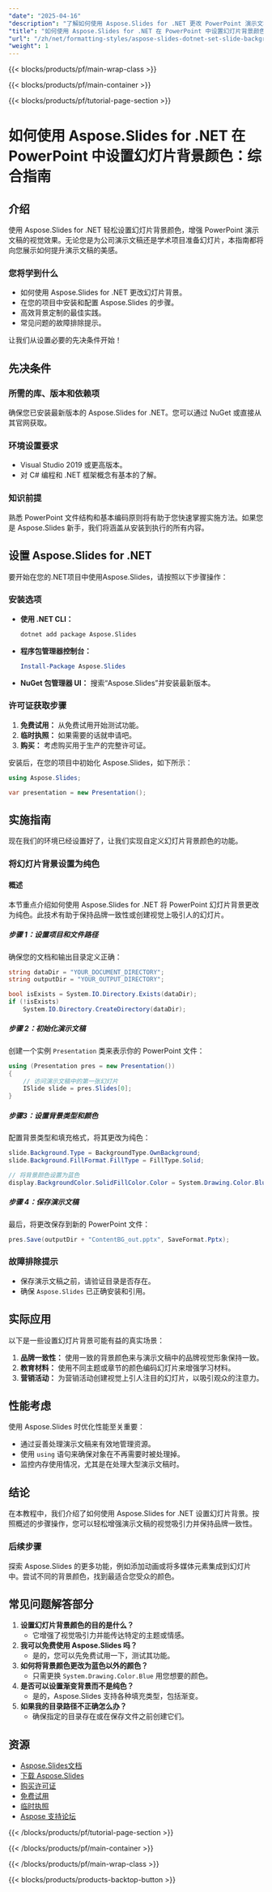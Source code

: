 ```yaml
---
"date": "2025-04-16"
"description": "了解如何使用 Aspose.Slides for .NET 更改 PowerPoint 演示文稿中的幻灯片背景。遵循本指南，高效提升幻灯片的视觉吸引力。"
"title": "如何使用 Aspose.Slides for .NET 在 PowerPoint 中设置幻灯片背景颜色——综合指南"
"url": "/zh/net/formatting-styles/aspose-slides-dotnet-set-slide-background-color/"
"weight": 1
---
```


{{< blocks/products/pf/main-wrap-class >}}

{{< blocks/products/pf/main-container >}}

{{< blocks/products/pf/tutorial-page-section >}}
# 如何使用 Aspose.Slides for .NET 在 PowerPoint 中设置幻灯片背景颜色：综合指南

## 介绍

使用 Aspose.Slides for .NET 轻松设置幻灯片背景颜色，增强 PowerPoint 演示文稿的视觉效果。无论您是为公司演示文稿还是学术项目准备幻灯片，本指南都将向您展示如何提升演示文稿的美感。

### 您将学到什么
- 如何使用 Aspose.Slides for .NET 更改幻灯片背景。
- 在您的项目中安装和配置 Aspose.Slides 的步骤。
- 高效背景定制的最佳实践。
- 常见问题的故障排除提示。

让我们从设置必要的先决条件开始！

## 先决条件

### 所需的库、版本和依赖项
确保您已安装最新版本的 Aspose.Slides for .NET。您可以通过 NuGet 或直接从其官网获取。

### 环境设置要求
- Visual Studio 2019 或更高版本。
- 对 C# 编程和 .NET 框架概念有基本的了解。

### 知识前提
熟悉 PowerPoint 文件结构和基本编码原则将有助于您快速掌握实施方法。如果您是 Aspose.Slides 新手，我们将涵盖从安装到执行的所有内容。

## 设置 Aspose.Slides for .NET
要开始在您的.NET项目中使用Aspose.Slides，请按照以下步骤操作：

### 安装选项
- **使用 .NET CLI：**
  ```bash
  dotnet add package Aspose.Slides
  ```
- **程序包管理器控制台：**
  ```powershell
  Install-Package Aspose.Slides
  ```
- **NuGet 包管理器 UI：**
  搜索“Aspose.Slides”并安装最新版本。

### 许可证获取步骤
1. **免费试用：** 从免费试用开始测试功能。
2. **临时执照：** 如果需要的话就申请吧。
3. **购买：** 考虑购买用于生产的完整许可证。

安装后，在您的项目中初始化 Aspose.Slides，如下所示：

```csharp
using Aspose.Slides;

var presentation = new Presentation();
```

## 实施指南
现在我们的环境已经设置好了，让我们实现自定义幻灯片背景颜色的功能。

### 将幻灯片背景设置为纯色

#### 概述
本节重点介绍如何使用 Aspose.Slides for .NET 将 PowerPoint 幻灯片背景更改为纯色。此技术有助于保持品牌一致性或创建视觉上吸引人的幻灯片。

##### 步骤 1：设置项目和文件路径
确保您的文档和输出目录定义正确：

```csharp
string dataDir = "YOUR_DOCUMENT_DIRECTORY";
string outputDir = "YOUR_OUTPUT_DIRECTORY";

bool isExists = System.IO.Directory.Exists(dataDir);
if (!isExists)
    System.IO.Directory.CreateDirectory(dataDir);
```

##### 步骤 2：初始化演示文稿
创建一个实例 `Presentation` 类来表示你的 PowerPoint 文件：

```csharp
using (Presentation pres = new Presentation())
{
    // 访问演示文稿中的第一张幻灯片
    ISlide slide = pres.Slides[0];
}
```

##### 步骤3：设置背景类型和颜色
配置背景类型和填充格式，将其更改为纯色：

```csharp
slide.Background.Type = BackgroundType.OwnBackground;
slide.Background.FillFormat.FillType = FillType.Solid;

// 将背景颜色设置为蓝色
display.BackgroundColor.SolidFillColor.Color = System.Drawing.Color.Blue;
```

##### 步骤 4：保存演示文稿
最后，将更改保存到新的 PowerPoint 文件：

```csharp
pres.Save(outputDir + "ContentBG_out.pptx", SaveFormat.Pptx);
```

### 故障排除提示
- 保存演示文稿之前，请验证目录是否存在。
- 确保 `Aspose.Slides` 已正确安装和引用。

## 实际应用
以下是一些设置幻灯片背景可能有益的真实场景：
1. **品牌一致性：** 使用一致的背景颜色来与演示文稿中的品牌视觉形象保持一致。
2. **教育材料：** 使用不同主题或章节的颜色编码幻灯片来增强学习材料。
3. **营销活动：** 为营销活动创建视觉上引人注目的幻灯片，以吸引观众的注意力。

## 性能考虑
使用 Aspose.Slides 时优化性能至关重要：
- 通过妥善处理演示文稿来有效地管理资源。
- 使用 `using` 语句来确保对象在不再需要时被处理掉。
- 监控内存使用情况，尤其是在处理大型演示文稿时。

## 结论
在本教程中，我们介绍了如何使用 Aspose.Slides for .NET 设置幻灯片背景。按照概述的步骤操作，您可以轻松增强演示文稿的视觉吸引力并保持品牌一致性。

### 后续步骤
探索 Aspose.Slides 的更多功能，例如添加动画或将多媒体元素集成到幻灯片中。尝试不同的背景颜色，找到最适合您受众的颜色。

## 常见问题解答部分
1. **设置幻灯片背景颜色的目的是什么？**
   - 它增强了视觉吸引力并能传达特定的主题或情感。
2. **我可以免费使用 Aspose.Slides 吗？**
   - 是的，您可以先免费试用一下，测试其功能。
3. **如何将背景颜色更改为蓝色以外的颜色？**
   - 只需更换 `System.Drawing.Color.Blue` 用您想要的颜色。
4. **是否可以设置渐变背景而不是纯色？**
   - 是的，Aspose.Slides 支持各种填充类型，包括渐变。
5. **如果我的目录路径不正确怎么办？**
   - 确保指定的目录存在或在保存文件之前创建它们。

## 资源
- [Aspose.Slides文档](https://reference.aspose.com/slides/net/)
- [下载 Aspose.Slides](https://releases.aspose.com/slides/net/)
- [购买许可证](https://purchase.aspose.com/buy)
- [免费试用](https://releases.aspose.com/slides/net/)
- [临时执照](https://purchase.aspose.com/temporary-license/)
- [Aspose 支持论坛](https://forum.aspose.com/c/slides/11)

{{< /blocks/products/pf/tutorial-page-section >}}

{{< /blocks/products/pf/main-container >}}

{{< /blocks/products/pf/main-wrap-class >}}

{{< blocks/products/products-backtop-button >}}